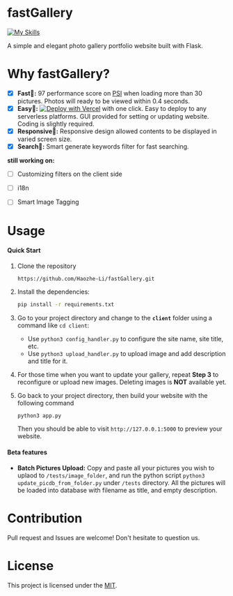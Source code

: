 # fastGallery

[![My Skills](https://skillicons.dev/icons?i=flask,py,html,vercel)](#)

A simple and elegant photo gallery portfolio website built with Flask.



# Why fastGallery?
- [x] **Fast🚀:** 97 performance score on [PSI](https://pagespeed.web.dev/analysis/https-haozheli-pictures/4ccl9diswh?form_factor=mobile) when loading more than 30 pictures. Photos will ready to be viewed within 0.4 seconds. 
- [x] **Easy🎂:** [![Deploy with Vercel](https://vercel.com/button)](https://vercel.com/new/clone?repository-url=https%3A%2F%2Fgithub.com%2FHaozhe-Li%2FfastGallery) with one click. Easy to deploy to any serverless platforms. GUI provided for setting or updating website. Coding is slightly required.
- [x] **Responsive🌆:** Responsive design allowed contents to be displayed in varied screen size.
- [x] **Search🔎:** Smart generate keywords filter for fast searching.

**still working on:**
- [ ] Customizing filters on the client side
- [ ] i18n
- [ ] Smart Image Tagging



# Usage

#### Quick Start

1. Clone the repository

   ````
   https://github.com/Haozhe-Li/fastGallery.git
   ````

2. Install the dependencies:

   ````bash
   pip install -r requirements.txt
   ````

3. Go to your project directory and change to the **``client``** folder using a command like ``cd client``: 

   - Use ``python3 config_handler.py`` to configure the site name, site title, etc.
   - Use ``python3 upload_handler.py`` to upload image and add description and title for it.

4. For those time when you want to update your gallery, repeat **Step 3** to reconfigure or upload new images. Deleting images is **NOT** available yet.

5. Go back to your project directory, then build your website with the following command

   ````bash
   python3 app.py
   ````

   Then you should be able to visit ``http://127.0.0.1:5000`` to preview your website.

#### Beta features

- **Batch Pictures Upload:** Copy and paste all your pictures you wish to uplaod to `/tests/image_folder`, and run the python script `python3 update_picdb_from_folder.py` under `/tests` directory. All the pictures will be loaded into database with filename as title, and empty description.

# Contribution

Pull request and Issues are welcome! Don't hesitate to question us.



# License

This project is licensed under the [MIT](LICENSE).